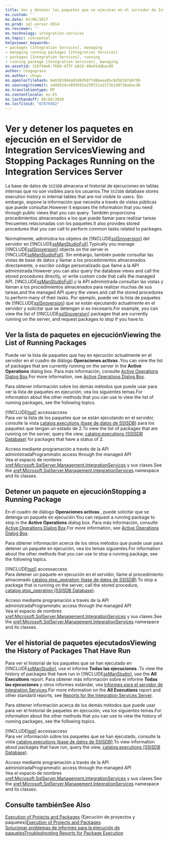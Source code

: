 ```yaml
---
title: Ver y detener los paquetes que se ejecutan en el servidor de Integration Services | Microsoft Docs
ms.custom: ''
ms.date: 03/06/2017
ms.prod: sql-server-2014
ms.reviewer: ''
ms.technology: integration-services
ms.topic: conceptual
helpviewer_keywords:
- packages [Integration Services], managing
- managing running packages [Integration Services]
- packages [Integration Services], running
- running package [Integration Services], managing
ms.assetid: 11bf44e6-f6b0-475f-b816-40e914dbac80
author: chugugrace
ms.author: chugu
ms.openlocfilehash: 6e63839d4ab5d8d50f7d86eea05c8d58107d6799
ms.sourcegitcommit: ad4d92dce894592a259721a1571b1d8736abacdb
ms.translationtype: MT
ms.contentlocale: es-ES
ms.lasthandoff: 08/04/2020
ms.locfileid: "87676562"
---
```

# <a name="viewing-and-stopping-packages-running-on-the-integration-services-server"></a><span data-ttu-id="6030a-102">Ver y detener los paquetes en ejecución en el Servidor de Integration Services</span><span class="sxs-lookup"><span data-stu-id="6030a-102">Viewing and Stopping Packages Running on the Integration Services Server</span></span>
  <span data-ttu-id="6030a-103">La base de datos de `SSISDB` almacena el historial de ejecuciones en tablas internas que no son visibles para los usuarios.</span><span class="sxs-lookup"><span data-stu-id="6030a-103">The `SSISDB` database stores execution history in internal tables that are not visible to users.</span></span> <span data-ttu-id="6030a-104">Sin embargo, expone la información que necesita a través de vistas públicas que puede consultar.</span><span class="sxs-lookup"><span data-stu-id="6030a-104">However it exposes the information that you need through public views that you can query.</span></span> <span data-ttu-id="6030a-105">También proporciona procedimientos almacenados a los que puede llamar para realizar tareas frecuentes relacionadas con los paquetes.</span><span class="sxs-lookup"><span data-stu-id="6030a-105">It also provides stored procedures that you can call to perform common tasks related to packages.</span></span>  
  
 <span data-ttu-id="6030a-106">Normalmente, administra los objetos de [!INCLUDE[ssISnoversion](../includes/ssisnoversion-md.md)] del servidor en [!INCLUDE[ssManStudioFull](../includes/ssmanstudiofull-md.md)].</span><span class="sxs-lookup"><span data-stu-id="6030a-106">Typically you manage [!INCLUDE[ssISnoversion](../includes/ssisnoversion-md.md)] objects on the server in [!INCLUDE[ssManStudioFull](../includes/ssmanstudiofull-md.md)].</span></span> <span data-ttu-id="6030a-107">Sin embargo, también puede consultar las vistas de base de datos y llamar a los procedimientos almacenados directamente, o escribir código personalizado que llame a la API administrada.</span><span class="sxs-lookup"><span data-stu-id="6030a-107">However you can also query the database views and call the stored procedures directly, or write custom code that calls the managed API.</span></span> [!INCLUDE[ssManStudioFull](../includes/ssmanstudiofull-md.md)] <span data-ttu-id="6030a-108">y la API administrada consultan las vistas y llaman a los procedimientos almacenados para realizar muchas de sus tareas.</span><span class="sxs-lookup"><span data-stu-id="6030a-108">and the managed API query the views and call the stored procedures to perform many of their tasks.</span></span> <span data-ttu-id="6030a-109">Por ejemplo, puede ver la lista de paquetes de [!INCLUDE[ssISnoversion](../includes/ssisnoversion-md.md)] que se están ejecutando actualmente en el servidor y solicitar que se detengan si es necesario.</span><span class="sxs-lookup"><span data-stu-id="6030a-109">For example, you can view the list of [!INCLUDE[ssISnoversion](../includes/ssisnoversion-md.md)] packages that are currently running on the server, and request packages to stop if you have to.</span></span>  
  
## <a name="viewing-the-list-of-running-packages"></a><span data-ttu-id="6030a-110">Ver la lista de paquetes en ejecución</span><span class="sxs-lookup"><span data-stu-id="6030a-110">Viewing the List of Running Packages</span></span>  
 <span data-ttu-id="6030a-111">Puede ver la lista de paquetes que hay en ejecución actualmente en el servidor en el cuadro de diálogo **Operaciones activas** .</span><span class="sxs-lookup"><span data-stu-id="6030a-111">You can view the list of packages that are currently running on the server in the **Active Operations** dialog box.</span></span> <span data-ttu-id="6030a-112">Para más información, consulte [Active Operations Dialog Box](../../2014/integration-services/active-operations-dialog-box.md).</span><span class="sxs-lookup"><span data-stu-id="6030a-112">For more information, see [Active Operations Dialog Box](../../2014/integration-services/active-operations-dialog-box.md).</span></span>  
  
 <span data-ttu-id="6030a-113">Para obtener información sobre los demás métodos que puede usar para ver la lista de paquetes en ejecución, vea los siguientes temas.</span><span class="sxs-lookup"><span data-stu-id="6030a-113">For information about the other methods that you can use to view the list of running packages, see the following topics.</span></span>  
  
 [!INCLUDE[tsql](../includes/tsql-md.md)] <span data-ttu-id="6030a-114">access</span><span class="sxs-lookup"><span data-stu-id="6030a-114">access</span></span>  
 <span data-ttu-id="6030a-115">Para ver la lista de los paquetes que se están ejecutando en el servidor, consulte la vista [catalog.executions &#40;base de datos de SSISDB&#41;](/sql/integration-services/system-views/catalog-executions-ssisdb-database) para los paquetes que tengan un estado de 2.</span><span class="sxs-lookup"><span data-stu-id="6030a-115">To view the list of packages that are running on the server, query the view, [catalog.executions &#40;SSISDB Database&#41;](/sql/integration-services/system-views/catalog-executions-ssisdb-database) for packages that have a status of 2.</span></span>  
  
 <span data-ttu-id="6030a-116">Acceso mediante programación a través de la API administrada</span><span class="sxs-lookup"><span data-stu-id="6030a-116">Programmatic access through the managed API</span></span>  
 <span data-ttu-id="6030a-117">Vea el espacio de nombres <xref:Microsoft.SqlServer.Management.IntegrationServices> y sus clases.</span><span class="sxs-lookup"><span data-stu-id="6030a-117">See the <xref:Microsoft.SqlServer.Management.IntegrationServices> namespace and its classes.</span></span>  
  
## <a name="stopping-a-running-package"></a><span data-ttu-id="6030a-118">Detener un paquete en ejecución</span><span class="sxs-lookup"><span data-stu-id="6030a-118">Stopping a Running Package</span></span>  
 <span data-ttu-id="6030a-119">En el cuadro de diálogo **Operaciones activas** , puede solicitar que se detenga un paquete en ejecución.</span><span class="sxs-lookup"><span data-stu-id="6030a-119">You can request a running package to stop in the **Active Operations** dialog box.</span></span> <span data-ttu-id="6030a-120">Para más información, consulte [Active Operations Dialog Box](../../2014/integration-services/active-operations-dialog-box.md).</span><span class="sxs-lookup"><span data-stu-id="6030a-120">For more information, see [Active Operations Dialog Box](../../2014/integration-services/active-operations-dialog-box.md).</span></span>  
  
 <span data-ttu-id="6030a-121">Para obtener información acerca de los otros métodos que puede usar para detener un paquete en ejecución, vea los temas siguientes.</span><span class="sxs-lookup"><span data-stu-id="6030a-121">For information about the other methods that you can use to stop a running package, see the following topics.</span></span>  
  
 [!INCLUDE[tsql](../includes/tsql-md.md)] <span data-ttu-id="6030a-122">access</span><span class="sxs-lookup"><span data-stu-id="6030a-122">access</span></span>  
 <span data-ttu-id="6030a-123">Para detener un paquete en ejecución en el servidor, llame al procedimiento almacenado [catalog.stop_operation &#40;base de datos de SSISDB&#41;](/sql/integration-services/system-stored-procedures/catalog-stop-operation-ssisdb-database).</span><span class="sxs-lookup"><span data-stu-id="6030a-123">To stop a package that is running on the server, call the stored procedure, [catalog.stop_operation &#40;SSISDB Database&#41;](/sql/integration-services/system-stored-procedures/catalog-stop-operation-ssisdb-database).</span></span>  
  
 <span data-ttu-id="6030a-124">Acceso mediante programación a través de la API administrada</span><span class="sxs-lookup"><span data-stu-id="6030a-124">Programmatic access through the managed API</span></span>  
 <span data-ttu-id="6030a-125">Vea el espacio de nombres <xref:Microsoft.SqlServer.Management.IntegrationServices> y sus clases.</span><span class="sxs-lookup"><span data-stu-id="6030a-125">See the <xref:Microsoft.SqlServer.Management.IntegrationServices> namespace and its classes.</span></span>  
  
## <a name="viewing-the-history-of-packages-that-have-run"></a><span data-ttu-id="6030a-126">Ver el historial de paquetes ejecutados</span><span class="sxs-lookup"><span data-stu-id="6030a-126">Viewing the History of Packages That Have Run</span></span>  
 <span data-ttu-id="6030a-127">Para ver el historial de los paquetes que se han ejecutado en [!INCLUDE[ssManStudio](../includes/ssmanstudio-md.md)], use el informe **Todas las ejecuciones** .</span><span class="sxs-lookup"><span data-stu-id="6030a-127">To view the history of packages that have run in [!INCLUDE[ssManStudio](../includes/ssmanstudio-md.md)], use the **All Executions** report.</span></span> <span data-ttu-id="6030a-128">Para obtener más información sobre el informe **Todas las ejecuciones** y otros informes estándar, vea [Informes para el servidor de Integration Services](../../2014/integration-services/reports-for-the-integration-services-server.md).</span><span class="sxs-lookup"><span data-stu-id="6030a-128">For more information on the **All Executions** report and other standard reports, see [Reports for the Integration Services Server](../../2014/integration-services/reports-for-the-integration-services-server.md).</span></span>  
  
 <span data-ttu-id="6030a-129">Para obtener información acerca de los demás métodos que puede usar para ver el historial de paquetes en ejecución, vea los siguientes temas.</span><span class="sxs-lookup"><span data-stu-id="6030a-129">For information about the other methods that you can use to view the history of running packages, see the following topics.</span></span>  
  
 [!INCLUDE[tsql](../includes/tsql-md.md)] <span data-ttu-id="6030a-130">access</span><span class="sxs-lookup"><span data-stu-id="6030a-130">access</span></span>  
 <span data-ttu-id="6030a-131">Para ver información sobre los paquetes que se han ejecutado, consulte la vista [catalog.executions &#40;base de datos de SSISDB&#41;](/sql/integration-services/system-views/catalog-executions-ssisdb-database).</span><span class="sxs-lookup"><span data-stu-id="6030a-131">To view information about packages that have run, query the view, [catalog.executions &#40;SSISDB Database&#41;](/sql/integration-services/system-views/catalog-executions-ssisdb-database).</span></span>  
  
 <span data-ttu-id="6030a-132">Acceso mediante programación a través de la API administrada</span><span class="sxs-lookup"><span data-stu-id="6030a-132">Programmatic access through the managed API</span></span>  
 <span data-ttu-id="6030a-133">Vea el espacio de nombres <xref:Microsoft.SqlServer.Management.IntegrationServices> y sus clases.</span><span class="sxs-lookup"><span data-stu-id="6030a-133">See the <xref:Microsoft.SqlServer.Management.IntegrationServices> namespace and its classes.</span></span>  
  
## <a name="see-also"></a><span data-ttu-id="6030a-134">Consulte también</span><span class="sxs-lookup"><span data-stu-id="6030a-134">See Also</span></span>  
 <span data-ttu-id="6030a-135">[Execution of Projects and Packages](packages/run-integration-services-ssis-packages.md)  (Ejecución de proyectos y paquetes)</span><span class="sxs-lookup"><span data-stu-id="6030a-135">[Execution of Projects and Packages](packages/run-integration-services-ssis-packages.md) </span></span>  
 [<span data-ttu-id="6030a-136">Solucionar problemas de informes para la ejecución de paquetes</span><span class="sxs-lookup"><span data-stu-id="6030a-136">Troubleshooting Reports for Package Execution</span></span>](troubleshooting/troubleshooting-reports-for-package-execution.md)  
  
  
